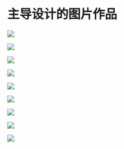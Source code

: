 # 主导设计的图片作品

![](http://7xnt32.com1.z0.glb.clouddn.com/2018-03-23-WeChat%20Image_20170413121840.jpg)

![](http://7xnt32.com1.z0.glb.clouddn.com/2018-03-23-WeChat%20Image_20170413121847.jpg)

![](http://7xnt32.com1.z0.glb.clouddn.com/2018-03-23-WeChat%20Image_20170413121852.jpg)

![](http://7xnt32.com1.z0.glb.clouddn.com/2018-03-23-WeChat%20Image_20170413121856.jpg)

![](http://7xnt32.com1.z0.glb.clouddn.com/2018-03-23-WeChat%20Image_20170413121901.jpg)

![](http://7xnt32.com1.z0.glb.clouddn.com/2018-03-23-WeChat%20Image_20170413121905.jpg)

![](http://7xnt32.com1.z0.glb.clouddn.com/2018-03-23-WeChat%20Image_20170413121908.jpg)

![](http://7xnt32.com1.z0.glb.clouddn.com/2018-03-23-WeChat%20Image_20170413121914.jpg)

![](http://7xnt32.com1.z0.glb.clouddn.com/2018-03-23-WeChat%20Image_20170413121917.jpg)

